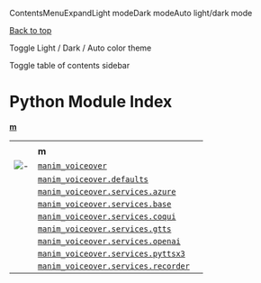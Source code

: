 ContentsMenuExpandLight modeDark modeAuto light/dark mode

[Back to top](https://voiceover.manim.community/en/stable/py-modindex.html#)

Toggle Light / Dark / Auto color theme

Toggle table of contents sidebar

# Python Module Index

[**m**](https://voiceover.manim.community/en/stable/py-modindex.html#cap-m)

|     |     |     |
| --- | --- | --- |
|  |  |  |
|  | **m** |  |
| ![-](https://voiceover.manim.community/en/stable/_static/minus.png) | [`manim_voiceover`](https://voiceover.manim.community/en/stable/api.html#module-manim_voiceover) |  |
|  | [`manim_voiceover.defaults`](https://voiceover.manim.community/en/stable/api.html#module-manim_voiceover.defaults) |  |
|  | [`manim_voiceover.services.azure`](https://voiceover.manim.community/en/stable/api.html#module-manim_voiceover.services.azure) |  |
|  | [`manim_voiceover.services.base`](https://voiceover.manim.community/en/stable/api.html#module-manim_voiceover.services.base) |  |
|  | [`manim_voiceover.services.coqui`](https://voiceover.manim.community/en/stable/api.html#module-manim_voiceover.services.coqui) |  |
|  | [`manim_voiceover.services.gtts`](https://voiceover.manim.community/en/stable/api.html#module-manim_voiceover.services.gtts) |  |
|  | [`manim_voiceover.services.openai`](https://voiceover.manim.community/en/stable/api.html#module-manim_voiceover.services.openai) |  |
|  | [`manim_voiceover.services.pyttsx3`](https://voiceover.manim.community/en/stable/api.html#module-manim_voiceover.services.pyttsx3) |  |
|  | [`manim_voiceover.services.recorder`](https://voiceover.manim.community/en/stable/api.html#module-manim_voiceover.services.recorder) |  |